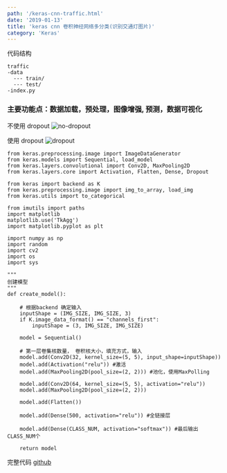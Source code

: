 ```yaml
---
path: '/keras-cnn-traffic.html'
date: '2019-01-13'
title: 'keras cnn 卷积神经网络多分类(识别交通灯图片)'
category: 'Keras'
---
```


代码结构

```
traffic
-data
  --- train/
  --- test/
-index.py
```

### 主要功能点：数据加载，预处理，图像增强, 预测，数据可视化

不使用 dropout
![no-dropout]('./images/no-dropout.png')

使用 dropout
![dropout]('./images/dropout.png')

```
from keras.preprocessing.image import ImageDataGenerator
from keras.models import Sequential, load_model
from keras.layers.convolutional import Conv2D, MaxPooling2D
from keras.layers.core import Activation, Flatten, Dense, Dropout

from keras import backend as K
from keras.preprocessing.image import img_to_array, load_img
from keras.utils import to_categorical

from imutils import paths
import matplotlib
matplotlib.use('TkAgg')
import matplotlib.pyplot as plt

import numpy as np
import random
import cv2
import os
import sys

```

```
"""
创建模型
"""
def create_model():

    # 根据backend 确定输入
    inputShape = (IMG_SIZE, IMG_SIZE, 3)
    if K.image_data_format() == "channels_first":
        inputShape = (3, IMG_SIZE, IMG_SIZE)

    model = Sequential()

    # 第一层卷集核数量， 卷积核大小，填充方式，输入
    model.add(Conv2D(32, kernel_size=(5, 5), input_shape=inputShape))
    model.add(Activation("relu")) #激活
    model.add(MaxPooling2D(pool_size=(2, 2))) #池化，使用MaxPolling

    model.add(Conv2D(64, kernel_size=(5, 5), activation="relu"))
    model.add(MaxPooling2D(pool_size=(2, 2)))

    model.add(Flatten())

    model.add(Dense(500, activation="relu")) #全链接层

    model.add(Dense(CLASS_NUM, activation="softmax")) #最后输出CLASS_NUM个

    return model

```

完整代码 [github](https://github.com/jiangbo2015/pykit/blob/master/traffic/CT.py)
